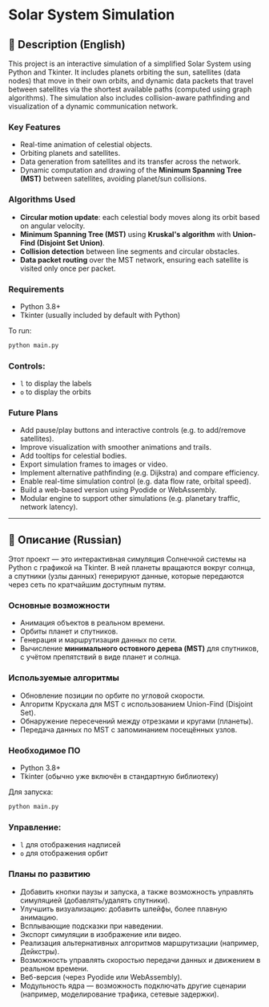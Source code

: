 # Solar System Simulation

## 🌌 Description (English)

This project is an interactive simulation of a simplified Solar System using Python and Tkinter. It includes planets orbiting the sun, satellites (data nodes) that move in their own orbits, and dynamic data packets that travel between satellites via the shortest available paths (computed using graph algorithms). The simulation also includes collision-aware pathfinding and visualization of a dynamic communication network.

### Key Features
- Real-time animation of celestial objects.
- Orbiting planets and satellites.
- Data generation from satellites and its transfer across the network.
- Dynamic computation and drawing of the **Minimum Spanning Tree (MST)** between satellites, avoiding planet/sun collisions.

### Algorithms Used
- **Circular motion update**: each celestial body moves along its orbit based on angular velocity.
- **Minimum Spanning Tree (MST)** using **Kruskal's algorithm** with **Union-Find (Disjoint Set Union)**.
- **Collision detection** between line segments and circular obstacles.
- **Data packet routing** over the MST network, ensuring each satellite is visited only once per packet.

### Requirements
- Python 3.8+
- Tkinter (usually included by default with Python)

To run:
```bash
python main.py
```

### Controls:
- `l` to display the labels
- `o` to display the orbits

### Future Plans
- Add pause/play buttons and interactive controls (e.g. to add/remove satellites).
- Improve visualization with smoother animations and trails.
- Add tooltips for celestial bodies.
- Export simulation frames to images or video.
- Implement alternative pathfinding (e.g. Dijkstra) and compare efficiency.
- Enable real-time simulation control (e.g. data flow rate, orbital speed).
- Build a web-based version using Pyodide or WebAssembly.
- Modular engine to support other simulations (e.g. planetary traffic, network latency).

---

## 🌌 Описание (Russian)

Этот проект — это интерактивная симуляция Солнечной системы на Python с графикой на Tkinter. В ней планеты вращаются вокруг солнца, а спутники (узлы данных) генерируют данные, которые передаются через сеть по кратчайшим доступным путям.

### Основные возможности
- Анимация объектов в реальном времени.
- Орбиты планет и спутников.
- Генерация и маршрутизация данных по сети.
- Вычисление **минимального остовного дерева (MST)** для спутников, с учётом препятствий в виде планет и солнца.

### Используемые алгоритмы
- Обновление позиции по орбите по угловой скорости.
- Алгоритм Крускала для MST с использованием Union-Find (Disjoint Set).
- Обнаружение пересечений между отрезками и кругами (планеты).
- Передача данных по MST с запоминанием посещённых узлов.

### Необходимое ПО
- Python 3.8+
- Tkinter (обычно уже включён в стандартную библиотеку)

Для запуска:
```bash
python main.py
```

### Управление:
- `l` для отображения надписей
- `o` для отображения орбит

### Планы по развитию
- Добавить кнопки паузы и запуска, а также возможность управлять симуляцией (добавлять/удалять спутники).
- Улучшить визуализацию: добавить шлейфы, более плавную анимацию.
- Всплывающие подсказки при наведении.
- Экспорт симуляции в изображение или видео.
- Реализация альтернативных алгоритмов маршрутизации (например, Дейкстры).
- Возможность управлять скоростью передачи данных и движением в реальном времени.
- Веб-версия (через Pyodide или WebAssembly).
- Модульность ядра — возможность подключать другие сценарии (например, моделирование трафика, сетевые задержки).

